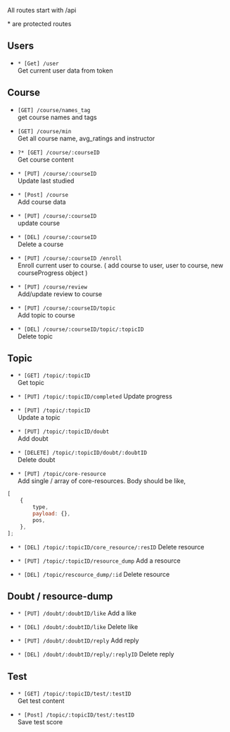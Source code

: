 All routes start with /api

\* are protected routes

## Users

- `* [Get] /user` <br/> Get current user data from token

## Course

- `[GET] /course/names_tag` <br/> get course names and tags

- `[GET] /course/min` <br /> Get all course name, avg_ratings and instructor

- `?* [GET] /course/:courseID` <br/> Get course content

- `* [PUT] /course/:courseID` <br />Update last studied

- `* [Post] /course` <br/> Add course data

- `* [PUT] /course/:courseID` <br /> update course

- `* [DEL] /course/:courseID` <br/> Delete a course

- `* [PUT] /course/:courseID /enroll` <br/>Enroll current user to course.
  ( add course to user, user to course, new courseProgress object )

- `* [PUT] /course/review` <br/> Add/update review to course

- `* [PUT] /course/:courseID/topic` <br /> Add topic to course

- `* [DEL] /course/:courseID/topic/:topicID` <br/>Delete topic

## Topic

- `* [GET] /topic/:topicID` <br/>Get topic

- `* [PUT] /topic/:topicID/completed` Update progress

- `* [PUT] /topic/:topicID` <br/> Update a topic

- `* [PUT] /topic/:topicID/doubt` <br/> Add doubt

- `* [DELETE] /topic/:topicID/doubt/:doubtID` <br /> Delete doubt

- `* [PUT] /topic/core-resource` <br /> Add single / array of core-resources. Body should be like,

```javascript
[
	{
		type,
		payload: {},
		pos,
	},
];
```

- `* [DEL] /topic/:topicID/core_resource/:resID` Delete resource

- `* [PUT] /topic/:topicID/resource_dump` Add a resource

- `* [DEL] /topic/rescource_dump/:id` Delete resource

## Doubt / resource-dump

- `* [PUT] /doubt/:doubtID/like` Add a like

- `* [DEL] /doubt/:doubtID/like` Delete like

- `* [PUT] /doubt/:doubtID/reply` Add reply

- `* [DEL] /doubt/:doubtID/reply/:replyID` Delete reply

## Test

- `* [GET] /topic/:topicID/test/:testID` <br/>Get test content

- `* [Post] /topic/:topicID/test/:testID` <br/> Save test score
